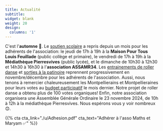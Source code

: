 ```yaml
---
title: Actualité
subtitle:
widget: blank
weight: 20
design:
  columns: '1'
---
```


C'est l'<b>automne</b> 🍂.
Le [soutien scolaire](https://www.mathsetmaryam.fr/asso/soutien-scolaire-montpellier/) a repris depuis un mois pour les adhérents de l'association: le jeudi de 17h à 19h à la <b>Maison Pour Tous Louis Feuillade</b> (public collège et primaire), le vendredi de 17h à 19h à la <b>Médiathèque Pierresvives</b> (public lycée), et le dimanche de 10h30 à 12h30 et 14h30 à 16h30 à l'<b>association ASSAMR34</b>.
Les [entrainements de roller danse](https://www.mathsetmaryam.fr/c/roller/) et [sorties à la patinoire](https://www.mathsetmaryam.fr/p/patinoire-vegapolis/) reprennent progressivement en novembre/décembre pour les adhérents de l'association. Aussi, nous tenons à remercier chaleureusement les Montpellierains et Montpellieraines pour leurs votes au [budget participatif](https://www.mathsetmaryam.fr/p/budget-participatif-2024/) le mois dernier. Notre projet de roller danse a obtenu plus de 100 votes organiques! Enfin, notre association organisera une Assemblée Générale Ordinaire le 23 novembre 2024, de 10h à 12h à la médiathèque Pierresvives. Nous espérons vous y voir nombreux 😊.

{{% cta cta_link="./u/Adhesion.pdf" cta_text="Adhérer à l'asso Maths et Maryam ✅" %}}
